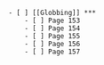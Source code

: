 	- [ ] [[Globbing]] ***
		- [ ] Page 153
		- [ ] Page 154
		- [ ] Page 155
		- [ ] Page 156
		- [ ] Page 157